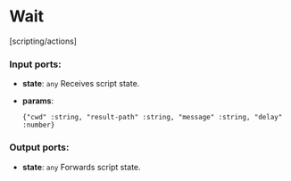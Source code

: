 # Wait

[scripting/actions]

### Input ports:

* __state__: `any`
    Receives script state.



* __params__: 
    ```
    {"cwd" :string, "result-path" :string, "message" :string, "delay" :number}
    ```



### Output ports:

* __state__: `any`
    Forwards script state.



